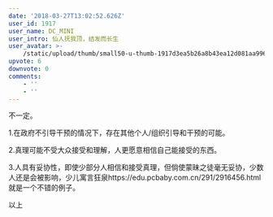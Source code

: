 ```yaml
---
date: '2018-03-27T13:02:52.626Z'
user_id: 1917
user_name: DC_MINI
user_intro: 仙人抚我顶，结发而长生
user_avatar: >-
    /static/upload/thumb/small50-u-thumb-1917d3ea5b26a8b43ea12d081aa9963629a3f015f078.png
upvote: 6
downvote: 0
comments:
    - ''
    - ''
---
```


不一定。

1.在政府不引导干预的情况下，存在其他个人/组织引导和干预的可能。

2.真理可能不受大众接受和理解，人更愿意相信自己能接受的东西。

3.人具有妥协性，即使少部分人相信和接受真理，但倘使蒙昧之徒毫无妥协，少数人还是会被影响，少儿寓言狂泉https://edu.pcbaby.com.cn/291/2916456.html就是一个不错的例子。

以上
